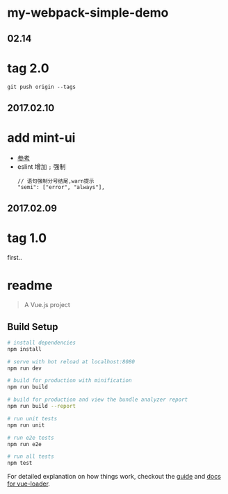 my-webpack-simple-demo
======================

02.14
-----

# tag 2.0

`git push origin --tags`

2017.02.10
----------

# add mint-ui

- [参考](https://my.oschina.net/fellowtraveler/blog/760728)
- eslint 增加 `;` 强制
  ```
  // 语句强制分号结尾,warn提示
  "semi": ["error", "always"],
  ```

2017.02.09
----------

# tag 1.0

first..

# readme

> A Vue.js project

## Build Setup

``` bash
# install dependencies
npm install

# serve with hot reload at localhost:8080
npm run dev

# build for production with minification
npm run build

# build for production and view the bundle analyzer report
npm run build --report

# run unit tests
npm run unit

# run e2e tests
npm run e2e

# run all tests
npm test
```

For detailed explanation on how things work, checkout the [guide](http://vuejs-templates.github.io/webpack/) and [docs for vue-loader](http://vuejs.github.io/vue-loader).
